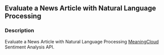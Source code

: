 
## Evaluate a News Article with Natural Language Processing

### Description
Evaluate a News Article with Natural Language Processing
 [MeaningCloud](https://www.meaningcloud.com/developer/summarization/console) Sentiment Analysis API.

